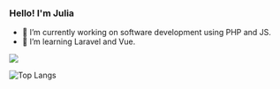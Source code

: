 ### Hello! I'm Julia

- 🔭 I’m currently working on software development using PHP and JS.
- 🌱 I’m learning Laravel and Vue.

<a href="linkedin.com/in/juliapalaretti/"><img src="https://img.shields.io/badge/LinkedIn-0077B5?style=for-the-badge&logo=linkedin&logoColor=white"></a>

![Top Langs](https://github-readme-stats.vercel.app/api/top-langs/?username=juliapalaretti&layout=compact&theme=radical)
